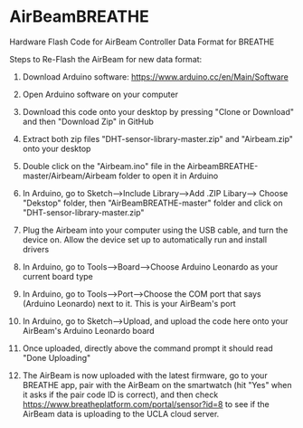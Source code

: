 # AirBeamBREATHE
Hardware Flash Code for AirBeam Controller Data Format for BREATHE

Steps to Re-Flash the AirBeam for new data format:

1) Download Arduino software: https://www.arduino.cc/en/Main/Software

2) Open Arduino software on your computer

3) Download this code onto your desktop by pressing "Clone or Download" and then "Download Zip" in GitHub

4) Extract both zip files "DHT-sensor-library-master.zip" and "Airbeam.zip" onto your desktop

5) Double click on the "Airbeam.ino" file in the AirbeamBREATHE-master/Airbeam/Airbeam folder to open it in Arduino

6) In Arduino, go to Sketch-->Include Library-->Add .ZIP Libary--> Choose "Dekstop" folder, then "AirBeamBREATHE-master" folder and click on "DHT-sensor-library-master.zip"

7) Plug the Airbeam into your computer using the USB cable, and turn the device on. Allow the device set up to automatically run and install drivers

8) In Arduino, go to Tools-->Board-->Choose Arduino Leonardo as your current board type

9) In Arduino, go to Tools-->Port-->Choose the COM port that says (Arduino Leonardo) next to it. This is your AirBeam's port

10) In Arduino, go to Sketch-->Upload, and upload the code here onto your AirBeam's Arduino Leonardo board

11) Once uploaded, directly above the command prompt it should read "Done Uploading"

12) The AirBeam is now uploaded with the latest firmware, go to your BREATHE app, pair with the AirBeam on the smartwatch (hit "Yes" when it asks if the pair code ID is correct), and then check https://www.breatheplatform.com/portal/sensor?id=8 to see if the AirBeam data is uploading to the UCLA cloud server.
